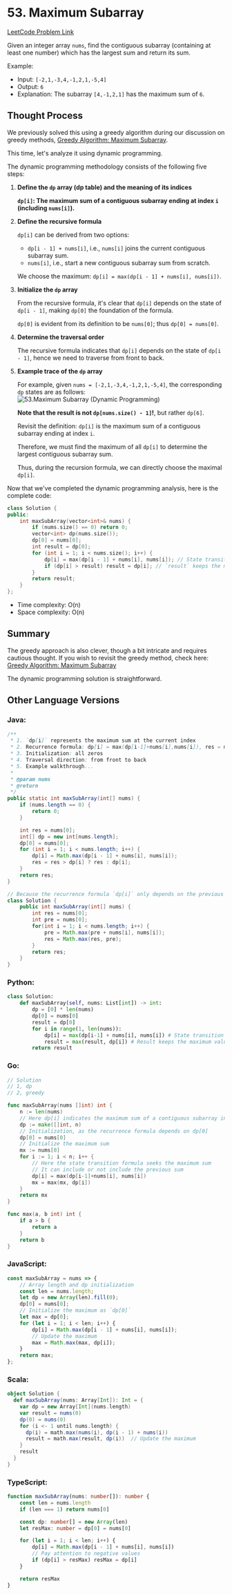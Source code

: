 # 53. Maximum Subarray

[LeetCode Problem Link](https://leetcode.com/problems/maximum-subarray/)

Given an integer array `nums`, find the contiguous subarray (containing at least one number) which has the largest sum and return its sum.

Example:
* Input: `[-2,1,-3,4,-1,2,1,-5,4]`
* Output: `6`
* Explanation: The subarray `[4,-1,2,1]` has the maximum sum of `6`.

## Thought Process

We previously solved this using a greedy algorithm during our discussion on greedy methods, [Greedy Algorithm: Maximum Subarray](https://keetcoder.com/problems/0053.maximum-subarray.html).

This time, let's analyze it using dynamic programming.

The dynamic programming methodology consists of the following five steps:

1. **Define the `dp` array (dp table) and the meaning of its indices**

   **`dp[i]`: The maximum sum of a contiguous subarray ending at index `i` (including `nums[i]`).**

2. **Define the recursive formula**

   `dp[i]` can be derived from two options:
   
   * `dp[i - 1] + nums[i]`, i.e., `nums[i]` joins the current contiguous subarray sum.
   * `nums[i]`, i.e., start a new contiguous subarray sum from scratch.

   We choose the maximum: `dp[i] = max(dp[i - 1] + nums[i], nums[i])`.

3. **Initialize the `dp` array**

   From the recursive formula, it's clear that `dp[i]` depends on the state of `dp[i - 1]`, making `dp[0]` the foundation of the formula.

   `dp[0]` is evident from its definition to be `nums[0]`; thus `dp[0] = nums[0]`.

4. **Determine the traversal order**

   The recursive formula indicates that `dp[i]` depends on the state of `dp[i - 1]`, hence we need to traverse from front to back.

5. **Example trace of the `dp` array**

   For example, given `nums = [-2,1,-3,4,-1,2,1,-5,4]`, the corresponding `dp` states are as follows:  
   ![53.Maximum Subarray (Dynamic Programming)](https://file1.kamacoder.com/i/algo/20210303104129101.png)

   **Note that the result is not `dp[nums.size() - 1]`!**, but rather `dp[6]`.

   Revisit the definition: `dp[i]` is the maximum sum of a contiguous subarray ending at index `i`.

   Therefore, we must find the maximum of all `dp[i]` to determine the largest contiguous subarray sum.

   Thus, during the recursion formula, we can directly choose the maximal `dp[i]`.

Now that we've completed the dynamic programming analysis, here is the complete code:

```CPP
class Solution {
public:
    int maxSubArray(vector<int>& nums) {
        if (nums.size() == 0) return 0;
        vector<int> dp(nums.size());
        dp[0] = nums[0];
        int result = dp[0];
        for (int i = 1; i < nums.size(); i++) {
            dp[i] = max(dp[i - 1] + nums[i], nums[i]); // State transition formula
            if (dp[i] > result) result = dp[i]; // `result` keeps the maximum value of `dp[i]`
        }
        return result;
    }
};
```

* Time complexity: O(n)
* Space complexity: O(n)

## Summary

The greedy approach is also clever, though a bit intricate and requires cautious thought. If you wish to revisit the greedy method, check here: [Greedy Algorithm: Maximum Subarray](https://keetcoder.com/problems/0053.maximum-subarray.html)

The dynamic programming solution is straightforward.

## Other Language Versions

### Java:

```java
/**
 * 1. `dp[i]` represents the maximum sum at the current index
 * 2. Recurrence formula: dp[i] = max(dp[i-1]+nums[i],nums[i]), res = max(res,dp[i])
 * 3. Initialization: all zeros
 * 4. Traversal direction: from front to back
 * 5. Example walkthrough...
 *
 * @param nums
 * @return
 */
public static int maxSubArray(int[] nums) {
    if (nums.length == 0) {
        return 0;
    }

    int res = nums[0];
    int[] dp = new int[nums.length];
    dp[0] = nums[0];
    for (int i = 1; i < nums.length; i++) {
        dp[i] = Math.max(dp[i - 1] + nums[i], nums[i]);
        res = res > dp[i] ? res : dp[i];
    }
    return res;
}
```
```Java
// Because the recurrence formula `dp[i]` only depends on the previous value, a variable can replace the `dp` array, reducing space complexity to O(1)
class Solution {
    public int maxSubArray(int[] nums) {
        int res = nums[0];
        int pre = nums[0];
        for(int i = 1; i < nums.length; i++) {
            pre = Math.max(pre + nums[i], nums[i]);
            res = Math.max(res, pre);
        }
        return res;
    }
}
```

### Python:

```python
class Solution:
    def maxSubArray(self, nums: List[int]) -> int:
        dp = [0] * len(nums)
        dp[0] = nums[0]
        result = dp[0]
        for i in range(1, len(nums)):
            dp[i] = max(dp[i-1] + nums[i], nums[i]) # State transition formula
            result = max(result, dp[i]) # Result keeps the maximum value of dp[i]
        return result
```

### Go:

```Go
// Solution
// 1, dp
// 2, greedy

func maxSubArray(nums []int) int {
    n := len(nums)
    // Here dp[i] indicates the maximum sum of a contiguous subarray including element num[i]
    dp := make([]int, n)
    // Initialization, as the recurrence formula depends on dp[0]
    dp[0] = nums[0]
    // Initialize the maximum sum
    mx := nums[0]
    for i := 1; i < n; i++ {
        // Here the state transition formula seeks the maximum sum
        // It can include or not include the previous sum
        dp[i] = max(dp[i-1]+nums[i], nums[i])
        mx = max(mx, dp[i])
    }
    return mx
}

func max(a, b int) int {
    if a > b {
        return a 
    }
    return b
}
```

### JavaScript:

```javascript
const maxSubArray = nums => {
    // Array length and dp initialization
    const len = nums.length;
    let dp = new Array(len).fill(0);
    dp[0] = nums[0];
    // Initialize the maximum as `dp[0]`
    let max = dp[0];
    for (let i = 1; i < len; i++) {
        dp[i] = Math.max(dp[i - 1] + nums[i], nums[i]);
        // Update the maximum
        max = Math.max(max, dp[i]);
    }
    return max;
};
```

### Scala:

```scala
object Solution {
  def maxSubArray(nums: Array[Int]): Int = {
    var dp = new Array[Int](nums.length)
    var result = nums(0)
    dp(0) = nums(0)
    for (i <- 1 until nums.length) {
      dp(i) = math.max(nums(i), dp(i - 1) + nums(i)) 
      result = math.max(result, dp(i))  // Update the maximum
    }
    result
  }
}
```

### TypeScript:

```typescript
function maxSubArray(nums: number[]): number {
    const len = nums.length
    if (len === 1) return nums[0]

    const dp: number[] = new Array(len)
    let resMax: number = dp[0] = nums[0]

    for (let i = 1; i < len; i++) {
        dp[i] = Math.max(dp[i - 1] + nums[i], nums[i])
        // Pay attention to negative values
        if (dp[i] > resMax) resMax = dp[i]
    }

    return resMax
}
```